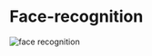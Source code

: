 # Face-recognition
![face recognition](https://user-images.githubusercontent.com/84785447/134891174-d81eefb1-1b86-4d4d-94fd-26f83cecf273.jpg)
